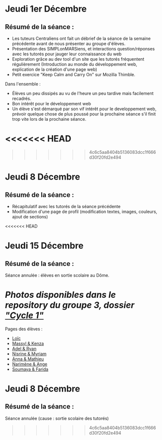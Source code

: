 # Jeudi 1er Décembre

## Résumé de la séance :

* Les tuteurs Centraliens ont fait un débrief de la séance de la semaine précédente avant de nous présenter au groupe d'élèves.
* Présentation des SIMPLonMARSiens, et interactions question/réponses avec les tutorés pour jauger leur connaissance du web
* Exploration grâce au dev tool d'un site que les tutorés fréquentent régulièrement (Introduction au monde du développement web, explication de la création d'une page web)
* Petit exercice "Keep Calm and Carry On" sur Mozilla Thimble.

Dans l'ensemble :
* Élèves un peu dissipés au vu de l'heure un peu tardive mais facilement recadrés.
* Bon intérêt pour le développement web
* Un élève s'est démarqué par son vif intérêt pour le developpement web, prévoir quelque chose de plus poussé pour la prochaine séance s'il finit trop vite lors de la prochaine séance.

<<<<<<< HEAD
=======


>>>>>>> 4c6c5aa8404b5136083dcc1f666d30f20fd2e494
# Jeudi 8 Décembre

## Résumé de la séance :

* Récapitulatif avec les tutorés de la séance précédente
* Modification d'une page de profil (modification textes, images, couleurs, ajout de sections)

<<<<<<< HEAD
# Jeudi 15 Décembre

## Résumé de la séance :

Séance annulée : élèves en sortie scolaire au Dôme. 



_Photos disponibles dans le repository du groupe 3, dossier ["Cycle 1"](https://github.com/eukavlin/amn-echangesphocheens/tree/master/Cycle%201)_
=======
Pages des élèves : 
* [Loïc](https://thimbleprojects.org/belledemai1/149148/)
* [Massyl & Kenza](https://thimbleprojects.org/belledemai2/149145/)
* [Adel & Ryan](https://thimbleprojects.org/belledemai3/149151/)
* [Nisrine & Myriam](https://thimbleprojects.org/belledemai4/149146/)
* [Anna & Mathieu](https://thimbleprojects.org/belledemai5/149116/)
* [Narimène & Ange](https://thimbleprojects.org/belledemai6/149118/)
* [Soumaya & Farida](https://thimbleprojects.org/belledemai7/149149/)

# Jeudi 8 Décembre

## Résumé de la séance :
Séance annulée (cause : sortie scolaire des tutorés)
>>>>>>> 4c6c5aa8404b5136083dcc1f666d30f20fd2e494
